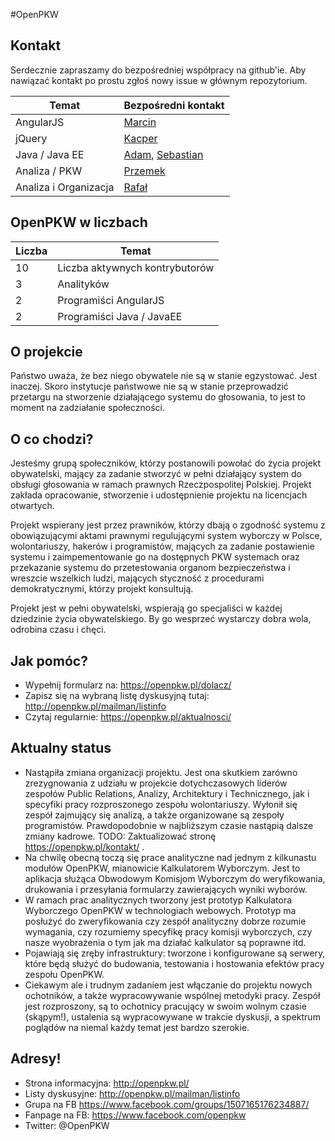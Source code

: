 #OpenPKW

## Kontakt
Serdecznie zapraszamy do bezpośredniej współpracy na github'ie. Aby nawiązać kontakt po prostu zgłoś nowy issue w głównym repozytorium. 

| Temat  | Bezpośredni kontakt  |
| ------------- | ------------- |
| AngularJS | [Marcin](https://github.com/marcintokarski)  |
| jQuery | [Kacper](https://github.com/Krzyku) |
| Java / Java EE  | [Adam](https://github.com/adamkowalewski), [Sebastian](https://github.com/SebastianCelejewski) |
| Analiza / PKW | [Przemek](https://github.com/Tirramisu) |
| Analiza i Organizacja | [Rafał](https://github.com/RafalRegula) | 

## OpenPKW w liczbach 
| Liczba  | Temat  |
| ------------- | ------------- |
| 10 | Liczba aktywnych kontrybutorów |
| 3 | Analityków  |
| 2 | Programiści AngularJS  |
| 2 | Programiści Java / JavaEE |

## O projekcie

Państwo uważa, że bez niego obywatele nie są w stanie egzystować. Jest inaczej. Skoro instytucje państwowe nie są w stanie przeprowadzić przetargu na stworzenie działającego systemu do głosowania, to jest to moment na zadziałanie społeczności.

## O co chodzi?

Jesteśmy grupą społeczników, którzy postanowili powołać do życia projekt obywatelski, mający za zadanie stworzyć w pełni działający system do obsługi głosowania w ramach prawnych Rzeczpospolitej Polskiej. Projekt zakłada opracowanie, stworzenie i udostępnienie projektu na licencjach otwartych.

Projekt wspierany jest przez prawników, którzy dbają o zgodność systemu z obowiązującymi aktami prawnymi regulującymi system wyborczy w Polsce, wolontariuszy, hakerów i programistów, mających za zadanie postawienie systemu i zaimpementowanie go na dostępnych PKW systemach oraz przekazanie systemu do przetestowania organom bezpieczeństwa i wreszcie wszelkich ludzi, mających styczność z procedurami demokratycznymi, którzy projekt konsultują.

Projekt jest w pełni obywatelski, wspierają go specjaliści w każdej dziedzinie życia obywatelskiego. By go wesprzeć wystarczy dobra wola, odrobina czasu i chęci.

## Jak pomóc?
  * Wypełnij formularz na: https://openpkw.pl/dolacz/
  * Zapisz się na wybraną listę dyskusyjną tutaj: http://openpkw.pl/mailman/listinfo
  * Czytaj regularnie: https://openpkw.pl/aktualnosci/

## Aktualny status
  * Nastąpiła zmiana organizacji projektu. Jest ona skutkiem zarówno zrezygnowania z udziału w projekcie dotychczasowych liderów zespołów Public Relations, Analizy, Architektury i Technicznego, jak i specyfiki pracy rozproszonego zespołu wolontariuszy. Wyłonił się zespół zajmujący się analizą, a także organizowane są zespoły programistów. Prawdopodobnie w najbliższym czasie nastąpią dalsze zmiany kadrowe. TODO: Zaktualizować stronę https://openpkw.pl/kontakt/ .
  * Na chwilę obecną toczą się prace analityczne nad jednym z kilkunastu modułów OpenPKW, mianowicie Kalkulatorem Wyborczym. Jest to aplikacja służąca Obwodowym Komisjom Wyborczym do weryfikowania, drukowania i przesyłania formularzy zawierających wyniki wyborów.
  * W ramach prac analitycznych tworzony jest prototyp Kalkulatora Wyborczego OpenPKW w technologiach webowych. Prototyp ma posłużyć do zweryfikowania czy zespół analityczny dobrze rozumie wymagania, czy rozumiemy specyfikę pracy komisji wyborczych, czy nasze wyobrażenia o tym jak ma działać kalkulator są poprawne itd.
  * Pojawiają się zręby infrastruktury: tworzone i konfigurowane są serwery, które będą służyć do budowania, testowania i hostowania efektów pracy zespołu OpenPKW.
  * Ciekawym ale i trudnym zadaniem jest włączanie do projektu nowych ochotników, a także wypracowywanie wspólnej metodyki pracy. Zespół jest rozproszony, są to ochotnicy pracujący w swoim wolnym czasie (skąpym!), ustalenia są wypracowywane w trakcie dyskusji, a spektrum poglądów na niemal każdy temat jest bardzo szerokie.
  
## Adresy!

 * Strona informacyjna: http://openpkw.pl/
 * Listy dyskusyjne: http://openpkw.pl/mailman/listinfo
 * Grupa na FB https://www.facebook.com/groups/1507165176234887/
 * Fanpage na FB: https://www.facebook.com/openpkw
 * Twitter: @OpenPKW
